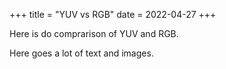 +++
title = "YUV vs RGB"
date = 2022-04-27
+++

Here is do comprarison of YUV and RGB.
<!-- more -->
Here goes a lot of text and images.
